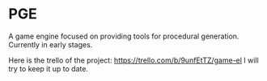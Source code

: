 # PGE

A game engine focused on providing tools for procedural generation. Currently in early stages.

Here is the trello of the project: https://trello.com/b/9unfEtTZ/game-el
I will try to keep it up to date.

